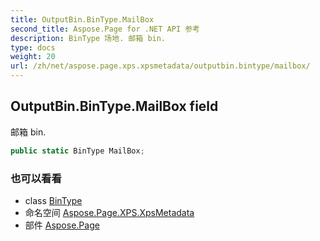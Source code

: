 ```yaml
---
title: OutputBin.BinType.MailBox
second_title: Aspose.Page for .NET API 参考
description: BinType 场地. 邮箱 bin.
type: docs
weight: 20
url: /zh/net/aspose.page.xps.xpsmetadata/outputbin.bintype/mailbox/
---
```

## OutputBin.BinType.MailBox field

邮箱 bin.

```csharp
public static BinType MailBox;
```

### 也可以看看

* class [BinType](../)
* 命名空间 [Aspose.Page.XPS.XpsMetadata](../../outputbin.bintype/)
* 部件 [Aspose.Page](../../../)


